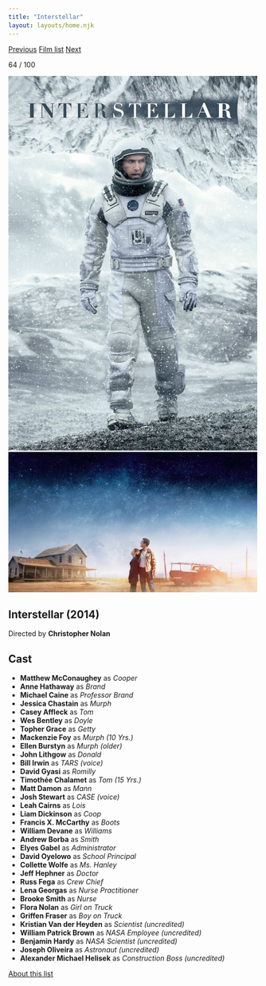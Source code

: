 ```yaml
---
title: "Interstellar"
layout: layouts/home.njk
---
```


<nav class="films">
  <a class="prev" href="../mr-turner">Previous</a>
  <a href="../">Film list</a>
  <a class="next" href="../the-handmaiden">Next</a>
</nav>

<p>64 / 100</p>

<article class="film">
  <img class="poster" src="../films/posters/interstellar.jpg" alt="">
  <img class="backdrop" src="../films/backdrops/interstellar.jpg" alt="">

  <h1>Interstellar (2014)</h1>

  <p class="director">
    Directed by <strong>Christopher Nolan</strong>
  </p>


  <h2>
    Cast
  </h2>
  <ul>
    <li><strong>Matthew McConaughey</strong> as <em>Cooper</em></li>
<li><strong>Anne Hathaway</strong> as <em>Brand</em></li>
<li><strong>Michael Caine</strong> as <em>Professor Brand</em></li>
<li><strong>Jessica Chastain</strong> as <em>Murph</em></li>
<li><strong>Casey Affleck</strong> as <em>Tom</em></li>
<li><strong>Wes Bentley</strong> as <em>Doyle</em></li>
<li><strong>Topher Grace</strong> as <em>Getty</em></li>
<li><strong>Mackenzie Foy</strong> as <em>Murph (10 Yrs.)</em></li>
<li><strong>Ellen Burstyn</strong> as <em>Murph (older)</em></li>
<li><strong>John Lithgow</strong> as <em>Donald</em></li>
<li><strong>Bill Irwin</strong> as <em>TARS (voice)</em></li>
<li><strong>David Gyasi</strong> as <em>Romilly</em></li>
<li><strong>Timothée Chalamet</strong> as <em>Tom (15 Yrs.)</em></li>
<li><strong>Matt Damon</strong> as <em>Mann</em></li>
<li><strong>Josh Stewart</strong> as <em>CASE (voice)</em></li>
<li><strong>Leah Cairns</strong> as <em>Lois</em></li>
<li><strong>Liam Dickinson</strong> as <em>Coop</em></li>
<li><strong>Francis X. McCarthy</strong> as <em>Boots</em></li>
<li><strong>William Devane</strong> as <em>Williams</em></li>
<li><strong>Andrew Borba</strong> as <em>Smith</em></li>
<li><strong>Elyes Gabel</strong> as <em>Administrator</em></li>
<li><strong>David Oyelowo</strong> as <em>School Principal</em></li>
<li><strong>Collette Wolfe</strong> as <em>Ms. Hanley</em></li>
<li><strong>Jeff Hephner</strong> as <em>Doctor</em></li>
<li><strong>Russ Fega</strong> as <em>Crew Chief</em></li>
<li><strong>Lena Georgas</strong> as <em>Nurse Practitioner</em></li>
<li><strong>Brooke Smith</strong> as <em>Nurse</em></li>
<li><strong>Flora Nolan</strong> as <em>Girl on Truck</em></li>
<li><strong>Griffen Fraser</strong> as <em>Boy on Truck</em></li>
<li><strong>Kristian Van der Heyden</strong> as <em>Scientist (uncredited)</em></li>
<li><strong>William Patrick Brown</strong> as <em>NASA Employee (uncredited)</em></li>
<li><strong>Benjamin Hardy</strong> as <em>NASA Scientist (uncredited)</em></li>
<li><strong>Joseph Oliveira</strong> as <em>Astronaut (uncredited)</em></li>
<li><strong>Alexander Michael Helisek</strong> as <em>Construction Boss (uncredited)</em></li>
  </ul>
</article>
<footer>
  <a href="../about">About this list</a>
</footer>
